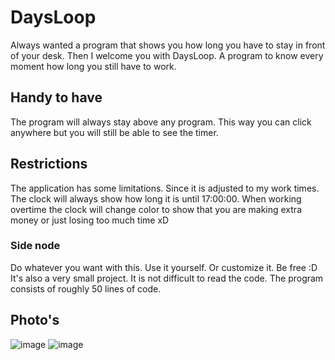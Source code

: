 # DaysLoop
Always wanted a program that shows you how long you have to stay in front of your desk. Then I welcome you with DaysLoop. A program to know every moment how long you still have to work.

## Handy to have
The program will always stay above any program. This way you can click anywhere but you will still be able to see the timer.

## Restrictions
The application has some limitations. Since it is adjusted to my work times. The clock will always show how long it is until 17:00:00. When working overtime the clock will change color to show that you are making extra money or just losing too much time xD

### Side node
Do whatever you want with this. Use it yourself. Or customize it. Be free :D
It's also a very small project. It is not difficult to read the code. The program consists of roughly 50 lines of code.

## Photo's
![image](https://user-images.githubusercontent.com/57497005/183678263-6c505588-81db-44e5-8c46-1f1283a9e4de.png)
![image](https://user-images.githubusercontent.com/57497005/183678422-595e8c9f-dd4f-4a35-99e2-62e290a9e775.png)

